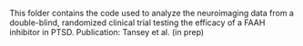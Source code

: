 This folder contains the code used to analyze the neuroimaging data from a double-blind, randomized clinical trial testing the efficacy of a FAAH inhibitor in PTSD.
Publication: Tansey et al. (in prep)

